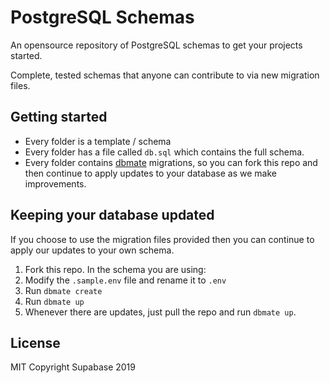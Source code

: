 # PostgreSQL Schemas

An opensource repository of PostgreSQL schemas to get your projects started. 

Complete, tested schemas that anyone can contribute to via new migration files. 

## Getting started

- Every folder is a template / schema
- Every folder has a file called `db.sql` which contains the full schema.
- Every folder contains [dbmate](https://github.com/amacneil/dbmate) migrations, so you can fork this repo and then continue to apply updates to your database as we make improvements.

## Keeping your database updated

If you choose to use the migration files provided then you can continue to apply our updates to your own schema.

1. Fork this repo. In the schema you are using:
2. Modify the `.sample.env` file and rename it to `.env`
3. Run `dbmate create`
4. Run `dbmate up`
5. Whenever there are updates, just pull the repo and run `dbmate up`.

## License

MIT
Copyright Supabase 2019